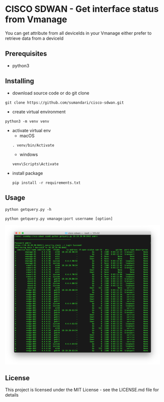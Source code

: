 # CISCO SDWAN - Get interface status from Vmanage
You can get attribute from all deviceIds in your Vmanage either prefer to retrieve data from a deviceId

## Prerequisites
* python3

## Installing
* download source code or do git clone
```
git clone https://github.com/sumandari/cisco-sdwan.git
```
* create virtual environment
```
python3 -m venv venv
```
* activate virtual env
  * macOS
  ```
  . venv/bin/Activate
  ```
  * windows
  ```
  venv\Scripts\Activate
  ```
* install package
  ```
  pip install -r requirements.txt
  ```
 
 ## Usage
 ```
 python getquery.py -h
 ```
 
 ```
 python getquery.py vmanage:port username [option]
 ```
 ![all deciveid](/images/all.png)

## License
This project is licensed under the MIT License - see the LICENSE.md file for details
